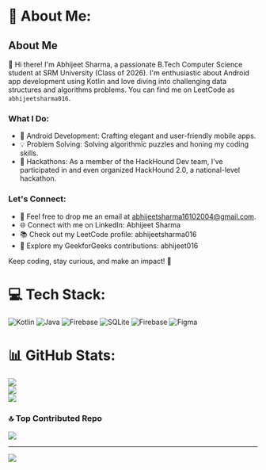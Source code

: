 # 💫 About Me:
## About Me

👋 Hi there! I'm Abhijeet Sharma, a passionate B.Tech Computer Science student at SRM University (Class of 2026). I'm enthusiastic about Android app development using Kotlin and love diving into challenging data structures and algorithms problems. You can find me on LeetCode as `abhijeetsharma016`.

### What I Do:

- 📱 Android Development: Crafting elegant and user-friendly mobile apps.
- 💡 Problem Solving: Solving algorithmic puzzles and honing my coding skills.
- 🌟 Hackathons: As a member of the HackHound Dev team, I've participated in and even organized HackHound 2.0, a national-level hackathon.

### Let's Connect:

- 📧 Feel free to drop me an email at abhijeetsharma16102004@gmail.com.
- 🌐 Connect with me on LinkedIn: Abhijeet Sharma
- 📚 Check out my LeetCode profile: abhijeetsharma016
- 🧠 Explore my GeekforGeeks contributions: abhijeet016

Keep coding, stay curious, and make an impact! 🚀


# 💻 Tech Stack:
![Kotlin](https://img.shields.io/badge/kotlin-%237F52FF.svg?style=plastic&logo=kotlin&logoColor=white) ![Java](https://img.shields.io/badge/java-%23ED8B00.svg?style=plastic&logo=openjdk&logoColor=white) ![Firebase](https://img.shields.io/badge/firebase-%23039BE5.svg?style=plastic&logo=firebase) ![SQLite](https://img.shields.io/badge/sqlite-%2307405e.svg?style=plastic&logo=sqlite&logoColor=white) ![Firebase](https://img.shields.io/badge/firebase-a08021?style=plastic&logo=firebase&logoColor=ffcd34) ![Figma](https://img.shields.io/badge/figma-%23F24E1E.svg?style=plastic&logo=figma&logoColor=white)

# 📊 GitHub Stats:
![](https://github-readme-stats.vercel.app/api?username=abhijeetsharma016&theme=dark&hide_border=false&include_all_commits=false&count_private=false)<br/>
![](https://github-readme-streak-stats.herokuapp.com/?user=abhijeetsharma016&theme=dark&hide_border=false)<br/>
![](https://github-readme-stats.vercel.app/api/top-langs/?username=abhijeetsharma016&theme=dark&hide_border=false&include_all_commits=false&count_private=false&layout=compact)



### 🔝 Top Contributed Repo
![](https://github-contributor-stats.vercel.app/api?username=abhijeetsharma016&limit=5&theme=dark&combine_all_yearly_contributions=true)

---
[![](https://visitcount.itsvg.in/api?id=abhijeetsharma016&icon=0&color=0)](https://visitcount.itsvg.in)
